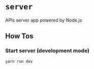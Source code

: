 # `server`

APIs server app powered by Node.js

## How Tos

### Start server (development mode)

`yarn run dev`
